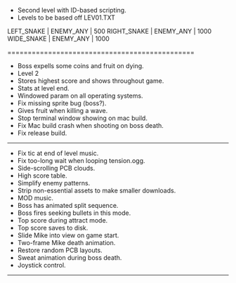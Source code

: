 
* Second level with ID-based scripting.
* Levels to be based off LEV01.TXT

LEFT_SNAKE | ENEMY_ANY | 500
RIGHT_SNAKE | ENEMY_ANY | 1000
WIDE_SNAKE | ENEMY_ANY | 1000


==============================================

* Boss expells some coins and fruit on dying.
* Level 2
* Stores highest score and shows throughout game.
* Stats at level end.
* Windowed param on all operating systems.
* Fix missing sprite bug (boss?).
* Gives fruit when killing a wave.
* Stop terminal window showing on mac build.
* Fix Mac build crash when shooting on boss death.
* Fix release build.

----------------------------------------------

* Fix tic at end of level music.
* Fix too-long wait when looping tension.ogg.
* Side-scrolling PCB clouds.
* High score table.
* Simplify enemy patterns.
* Strip non-essential assets to make smaller downloads.
* MOD music.
* Boss has animated split sequence.
* Boss fires seeking bullets in this mode.
* Top score during attract mode.
* Top score saves to disk.
* Slide Mike into view on game start.
* Two-frame Mike death animation.
* Restore random PCB layouts.
* Sweat animation during boss death.
* Joystick control.

-----------------------------------------------------
